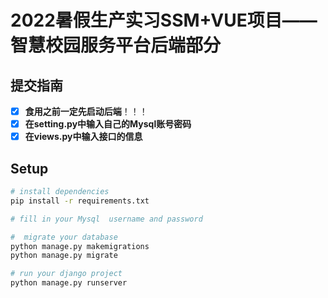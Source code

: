 # 2022暑假生产实习SSM+VUE项目——智慧校园服务平台后端部分

## 提交指南

- [x] **食用之前一定先启动后端**！！！
- [x] **在setting.py中输入自己的Mysql账号密码**
- [x] **在views.py中输入接口的信息**

##  Setup

``` bash
# install dependencies
pip install -r requirements.txt

# fill in your Mysql  username and password

#  migrate your database
python manage.py makemigrations
python manage.py migrate

# run your django project
python manage.py runserver
```
